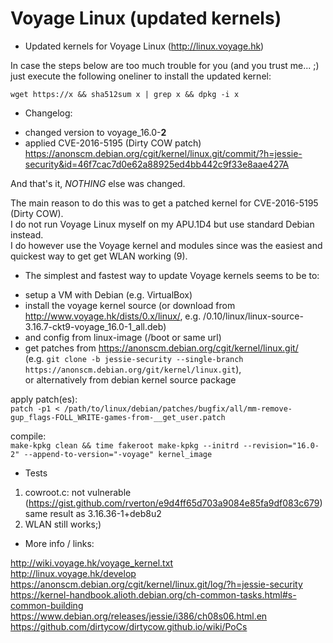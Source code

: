 
# Voyage Linux (updated kernels)

* Updated kernels for Voyage Linux (http://linux.voyage.hk)

In case the steps below are too much trouble for you (and you trust me... ;) just execute the following oneliner to install the updated kernel:

`wget https://x && sha512sum x | grep x && dpkg -i x`

* Changelog:

 - changed version to voyage_16.0-**2**
 - applied CVE-2016-5195 (Dirty COW patch) https://anonscm.debian.org/cgit/kernel/linux.git/commit/?h=jessie-security&id=46f7cac7d0e62a88925ed4bb442c9f33e8aae427A

And that's it, *NOTHING* else was changed.

The main reason to do this was to get a patched kernel for CVE-2016-5195 (Dirty COW).<br>
I do not run Voyage Linux myself on my APU.1D4 but use standard Debian instead.<br>
I do however use the Voyage kernel and modules since was the easiest and quickest way to get get WLAN working (9).<BR>

* The simplest and fastest way to update Voyage kernels seems to be to:

 - setup a VM with Debian (e.g. VirtualBox)
 - install the voyage kernel source (or download from http://www.voyage.hk/dists/0.x/linux/, e.g. /0.10/linux/linux-source-3.16.7-ckt9-voyage_16.0-1_all.deb)
 - and config from linux-image (/boot or same url)
 - get patches from https://anonscm.debian.org/cgit/kernel/linux.git/<br>
   (e.g. `git clone -b jessie-security --single-branch https://anonscm.debian.org/git/kernel/linux.git`),<br>
   or alternatively from debian kernel source package

apply patch(es):<br>
`patch -p1 < /path/to/linux/debian/patches/bugfix/all/mm-remove-gup_flags-FOLL_WRITE-games-from-__get_user.patch`

compile:<br>
`make-kpkg clean && time fakeroot make-kpkg --initrd --revision="16.0-2" --append-to-version="-voyage" kernel_image`

* Tests

1. cowroot.c: not vulnerable (https://gist.github.com/rverton/e9d4ff65d703a9084e85fa9df083c679)<br>
   same result as 3.16.36-1+deb8u2
2. WLAN still works;)

* More info / links:

http://wiki.voyage.hk/voyage_kernel.txt<br>
http://linux.voyage.hk/develop<br>
https://anonscm.debian.org/cgit/kernel/linux.git/log/?h=jessie-security<br>
https://kernel-handbook.alioth.debian.org/ch-common-tasks.html#s-common-building<br>
https://www.debian.org/releases/jessie/i386/ch08s06.html.en<br>
https://github.com/dirtycow/dirtycow.github.io/wiki/PoCs<br>


